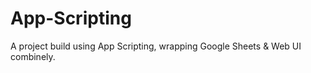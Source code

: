 # App-Scripting
A project build using App Scripting, wrapping Google Sheets &amp; Web UI combinely.
